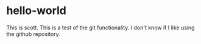 # hello-world

This is scott.  This is a test of the git functionality.
I don't know if I like using the github repository.
